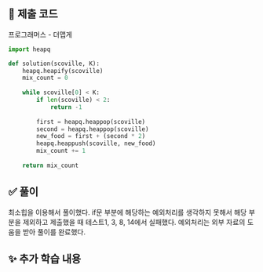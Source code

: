 ## 📌 제출 코드
프로그래머스 - 더맵게

```python
import heapq

def solution(scoville, K):
    heapq.heapify(scoville)
    mix_count = 0
    
    while scoville[0] < K:
        if len(scoville) < 2:
            return -1
        
        first = heapq.heappop(scoville)
        second = heapq.heappop(scoville)
        new_food = first + (second * 2)
        heapq.heappush(scoville, new_food)
        mix_count += 1
    
    return mix_count
```

## ✅ 풀이
최소힙을 이용해서 풀이했다.
if문 부분에 해당하는 예외처리를 생각하지 못해서 해당 부분을 제외하고 제출했을 때 테스트1, 3, 8, 14에서 실패했다.
예외처리는 외부 자료의 도움을 받아 풀이를 완료했다.

## ✨ 추가 학습 내용
